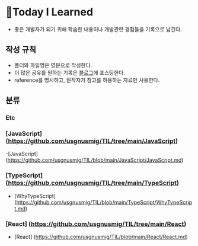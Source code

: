 # 📝Today I Learned

- 좋은 개발자가 되기 위해 학습한 내용이나 개발관련 경험들을 기록으로 남긴다.

## 작성 규칙

- 폴더와 파일명은 영문으로 작성한다.
- 더 많은 공유를 원하는 기록은 [블로그](http://s-log.netlify.app/)에 포스팅한다.
- reference를 명시하고, 원작자가 참고를 허용하는 자료만 사용한다.

## 분류

### Etc

### [JavaScript] (https://github.com/usgnusmig/TIL/tree/main/JavaScript)

-[JavaScript] (https://github.com/usgnusmig/TIL/blob/main/JavaScript/JavaScript.md)

### [TypeScript] (https://github.com/usgnusmig/TIL/tree/main/TypeScript)

- [WhyTypeScript] (https://github.com/usgnusmig/TIL/blob/main/TypeScript/WhyTypeScript.md)

### [React] (https://github.com/usgnusmig/TIL/tree/main/React)

- [React] (https://github.com/usgnusmig/TIL/blob/main/React/React.md)
